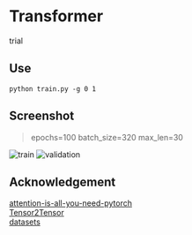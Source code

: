 # Transformer
trial

## Use
```
python train.py -g 0 1
```

## Screenshot
> epochs=100  batch_size=320  max_len=30

![train](https://user-images.githubusercontent.com/55834428/143174144-5dd769be-2cf2-43b4-bbf4-c90510f61e98.png)
![validation](https://user-images.githubusercontent.com/55834428/143174148-34583a3d-91e6-4e2e-a43f-bbc2452bf78d.png)

## Acknowledgement
[attention-is-all-you-need-pytorch](https://github.com/jadore801120/attention-is-all-you-need-pytorch)  
[Tensor2Tensor](https://github.com/tensorflow/tensor2tensor)  
[datasets](https://github.com/huggingface/datasets)  